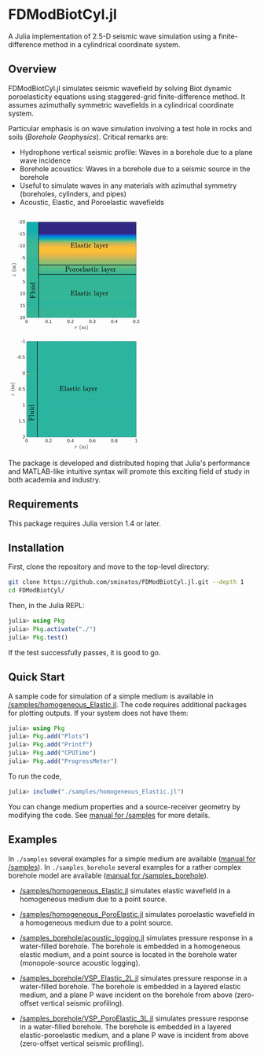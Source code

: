 # FDModBiotCyl.jl
A Julia implementation of 2.5-D seismic wave simulation using a finite-difference method in a cylindrical coordinate system.

## Overview
FDModBiotCyl.jl simulates seismic wavefield by solving Biot dynamic poroelasticity equations using staggered-grid finite-difference method. It assumes azimuthally symmetric wavefields in a cylindrical coordinate system.

Particular emphasis is on wave simulation involving a test hole in rocks and soils (_Borehole Geophysics_). Critical remarks are:
 - Hydrophone vertical seismic profile: Waves in a borehole due to a plane wave incidence
 - Borehole acoustics: Waves in a borehole due to a seismic source in the borehole
 - Useful to simulate waves in any materials with azimuthal symmetry (boreholes, cylinders, and pipes)
 - Acoustic, Elastic, and Poroelastic wavefields

![](img/demo_vsp.gif)
![](img/demo_acoustic_log.gif)

The package is developed and distributed hoping that Julia's performance and MATLAB-like intuitive syntax will promote this exciting field of study in both academia and industry.

## Requirements
This package requires Julia version 1.4 or later.

## Installation
First, clone the repository and move to the top-level directory:
```bash
git clone https://github.com/sminatos/FDModBiotCyl.jl.git --depth 1
cd FDModBiotCyl/
```
Then, in the Julia REPL:
```julia
julia> using Pkg
julia> Pkg.activate("./")
julia> Pkg.test()
```
If the test successfully passes, it is good to go.

## Quick Start
A sample code for simulation of a simple medium is available in [/samples/homogeneous_Elastic.jl](/samples/homogeneous_Elastic.jl). The code requires additional packages for plotting outputs. If your system does not have them:
```julia
julia> using Pkg
julia> Pkg.add("Plots")
julia> Pkg.add("Printf")
julia> Pkg.add("CPUTime")
julia> Pkg.add("ProgressMeter")
```
To run the code,
```julia
julia> include("./samples/homogeneous_Elastic.jl")
```

You can change medium properties and a source-receiver geometry by modifying the code. See [manual for /samples](/doc/manual_samples.md) for more details.

## Examples

In `./samples` several examples for a simple medium are available ([manual for /samples](/doc/manual_samples.md)). In `./samples_borehole` several examples for a rather complex borehole model are available ([manual for /samples_borehole](/doc/manual_samples_borehole.md)).

- [/samples/homogeneous_Elastic.jl](/samples/homogeneous_Elastic.jl) simulates elastic wavefield in a homogeneous medium due to a point source.

- [/samples/homogeneous_PoroElastic.jl](/samples/homogeneous_PoroElastic.jl) simulates poroelastic wavefield in a homogeneous medium due to a point source.

- [/samples_borehole/acoustic_logging.jl](/samples_borehole/acoustic_logging.jl) simulates pressure response in a water-filled borehole. The borehole is embedded in a homogeneous elastic medium, and a point source is located in the borehole water (monopole-source acoustic logging).

- [/samples_borehole/VSP_Elastic_2L.jl](/samples_borehole/VSP_Elastic_2L.jl) simulates pressure response in a water-filled borehole. The borehole is embedded in a layered elastic medium, and a plane P wave incident on the borehole from above (zero-offset vertical seismic profiling).

- [/samples_borehole/VSP_PoroElastic_3L.jl](/samples_borehole/VSP_PoroElastic_3L.jl) simulates pressure response in a water-filled borehole. The borehole is embedded in a layered elastic-poroelastic medium, and a plane P wave is incident from above (zero-offset vertical seismic profiling).
